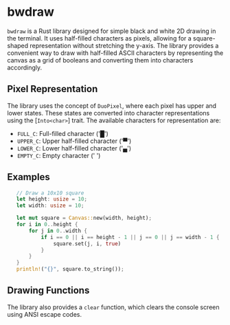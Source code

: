  # bwdraw

 `bwdraw` is a Rust library designed for simple black and white 2D drawing in the terminal. It uses half-filled characters as pixels, allowing for a square-shaped representation without stretching the y-axis. The library provides a convenient way to draw with half-filled ASCII characters by representing the canvas as a grid of booleans and converting them into characters accordingly.

 ## Pixel Representation

 The library uses the concept of `DuoPixel`, where each pixel has upper and lower states. These states are converted into character representations using the [`Into<char>`] trait. The available characters for representation are:
 - `FULL_C`: Full-filled character ('█')
 - `UPPER_C`: Upper half-filled character ('▀')
 - `LOWER_C`: Lower half-filled character ('▄')
 - `EMPTY_C`: Empty character (' ')

 ## Examples

 ```rust
    // Draw a 10x10 square
    let height: usize = 10;
    let width: usize = 10;

    let mut square = Canvas::new(width, height);
    for i in 0..height {
        for j in 0..width {
            if i == 0 || i == height - 1 || j == 0 || j == width - 1 {
                square.set(j, i, true)
            }
        }
    }
    println!("{}", square.to_string());
 ```

 ## Drawing Functions

 The library also provides a `clear` function, which clears the console screen using ANSI escape codes.